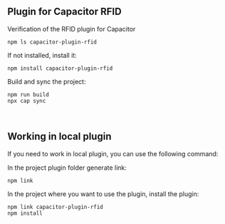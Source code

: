 ## Plugin for Capacitor RFID

Verification of the RFID plugin for Capacitor

```
npm ls capacitor-plugin-rfid
```

If not installed, install it:

```
npm install capacitor-plugin-rfid
```

Build and sync the project:

```
npm run build
npx cap sync
```

<br>

## Working in local plugin

If you need to work in local plugin, you can use the following command:

In the project plugin folder generate link:

```
npm link
```

In the project where you want to use the plugin, install the plugin:

```
npm link capacitor-plugin-rfid
npm install
```
